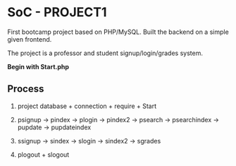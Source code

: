 # SoC - PROJECT1

First bootcamp project based on PHP/MySQL. Built the backend on a simple given frontend.

The project is a professor and student signup/login/grades system.

**Begin with Start.php**

## Process

1. project database + connection + require + Start

2. psignup -> pindex -> plogin -> pindex2 -> psearch -> psearchindex -> pupdate -> pupdateindex

3. ssignup -> sindex -> slogin -> sindex2 -> sgrades

4. plogout + slogout 

